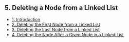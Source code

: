 ## 5. Deleting a Node from a Linked List 

- [1. Introduction](1__Introduction/readme.md) 
- [2. Deleting the First Node from a Linked List](2__Deleting_the_First_Node_from_a_Linked_List/readme.md) 
- [3. Deleting the Last Node from a Linked List](3__Deleting_the_Last_Node_from_a_Linked_List/readme.md) 
- [4. Deleting the Node After a Given Node in a Linked List](4__Deleting_the_Node_After_a_Given_Node_in_a_Linked_List/readme.md) 
